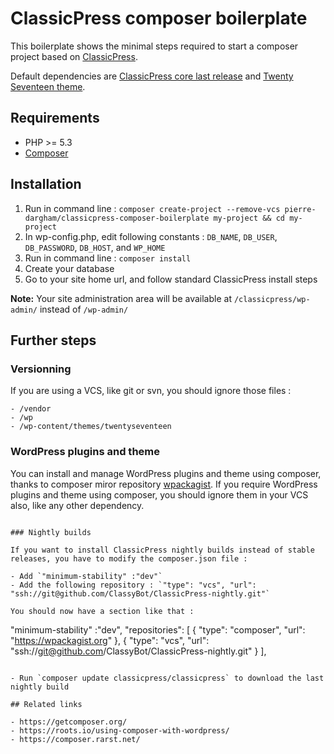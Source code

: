 # ClassicPress composer boilerplate

This boilerplate shows the minimal steps required to start a composer project based on [ClassicPress](https://www.classicpress.net/).

Default dependencies are [ClassicPress core last release](https://github.com/ClassicPress/ClassicPress-release) and [Twenty Seventeen theme](https://wordpress.org/themes/twentyseventeen/).

## Requirements

* PHP >= 5.3
* [Composer](https://getcomposer.org/)

## Installation

1. Run in command line : `composer create-project --remove-vcs pierre-dargham/classicpress-composer-boilerplate my-project && cd my-project`
2. In wp-config.php, edit following constants : `DB_NAME`, `DB_USER`, `DB_PASSWORD`, `DB_HOST`, and `WP_HOME`
3. Run in command line : `composer install`
4. Create your database
5. Go to your site home url, and follow standard ClassicPress install steps

**Note:** Your site administration area will be available at `/classicpress/wp-admin/` instead of `/wp-admin/`

## Further steps

### Versionning

If you are using a VCS, like git or svn, you should ignore those files :
```
- /vendor
- /wp
- /wp-content/themes/twentyseventeen
```

### WordPress plugins and theme

You can install and manage WordPress plugins and theme using composer, thanks to composer miror repository [wpackagist](https://wpackagist.org/). If you require WordPress plugins and theme using composer, you should ignore them in your VCS also, like any other dependency.

```

### Nightly builds

If you want to install ClassicPress nightly builds instead of stable releases, you have to modify the composer.json file :

- Add `"minimum-stability" :"dev"`
- Add the following repository : `"type": "vcs", "url": "ssh://git@github.com/ClassyBot/ClassicPress-nightly.git"`

You should now have a section like that :
```
"minimum-stability" :"dev",
"repositories": [
    {
        "type": "composer",
        "url": "https://wpackagist.org"
    },
    {
        "type": "vcs",
        "url": "ssh://git@github.com/ClassyBot/ClassicPress-nightly.git"
    }
],
```

- Run `composer update classicpress/classicpress` to download the last nightly build

## Related links

- https://getcomposer.org/
- https://roots.io/using-composer-with-wordpress/
- https://composer.rarst.net/
